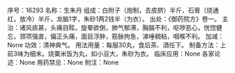 序号：16293
名称：生朱丹
组成：白附子（炮制，去皮脐）半斤，石膏（烧通红，放冷）半斤，龙脑1字，朱砂1两2钱半（为衣）。
出处：《御药院方》卷一。
主治：诸风痰甚，头痛目眩，旋晕欲倒，肺气郁滞，胸膈不利，呕哕恶心，恍惚健忘，颈项强直，偏正头痛，面目浮肿，筋脉拘急，涕唾稠粘，咽喉不利。
加减：None
功效：清神爽气。
用法用量：每服30丸，食后茶、酒任下。
制备方法：上前3味为细末。烧粟米饭为丸，如小豆大，朱砂为衣。
临床应用：None
各家论述：None
用药禁忌：None
附注：None
